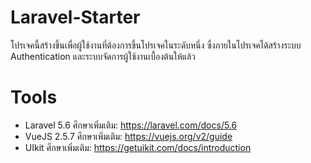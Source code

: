 # Laravel-Starter
โปรเจคนี้สร้างขึ้นเพื่อผู้ใช้งานที่ต้องการขึ้นโปรเจคในระดับหนึ่ง ซึ่งภายในโปรเจคได้สร้างระบบ Authentication และระบบจัดการผู้ใช้งานเบื้องต้นให้แล้ว
# Tools
  - Laravel 5.6 ศึกษาเพิ่มเติม: https://laravel.com/docs/5.6
  - VueJS 2.5.7 ศึกษาเพิ่มเติม: https://vuejs.org/v2/guide
  - UIkit ศึกษาเพิ่มเติม: https://getuikit.com/docs/introduction
